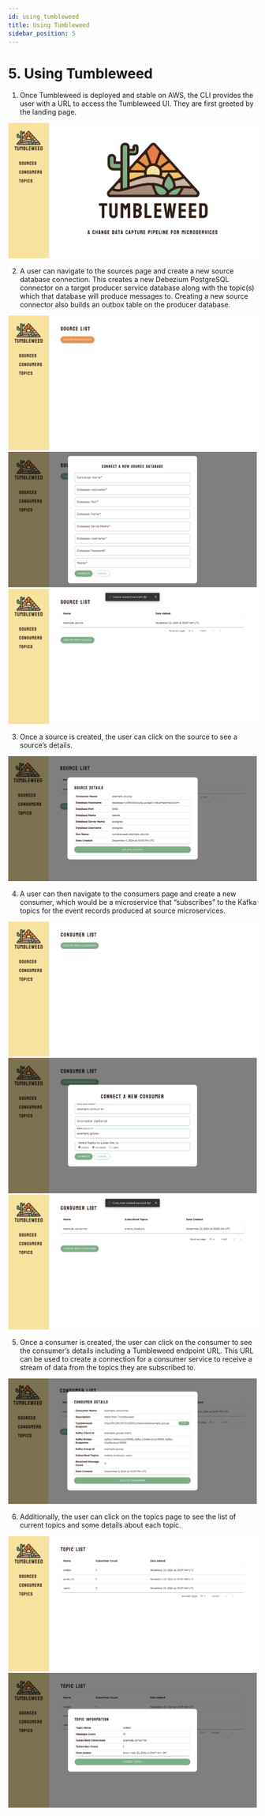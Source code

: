 ```yaml
---
id: using_tumbleweed
title: Using Tumbleweed
sidebar_position: 5
---
```

# 5. Using Tumbleweed

1. Once Tumbleweed is deployed and stable on AWS, the CLI provides the user with a URL to access the Tumbleweed UI. They are first greeted by the landing page.

![Tumbleweed Landing Page](/img/using_tumbleweed_1.png "Tumbleweed Landing Page")

2. A user can navigate to the sources page and create a new source database connection. This creates a new Debezium PostgreSQL connector on a target producer service database along with the topic(s) which that database will produce messages to. Creating a new source connector also builds an outbox table on the producer database.

![Tumbleweed Sources Page](/img/using_tumbleweed_2.png "Tumbleweed Source Page")
![Tumbleweed Source Info](/img/using_tumbleweed_3.png "Tumbleweed Source Info")
![Tumbleweed Source Created](/img/using_tumbleweed_4.png "Tumbleweed Source Created")

3. Once a source is created, the user can click on the source to see a source’s details. 

![Tumbleweed Source Details](/img/using_tumbleweed_5.png "Tumbleweed Source Details")

4. A user can then navigate to the consumers page and create a new consumer, which would be a microservice that “subscribes” to the Kafka topics for the event records produced at source microservices.

![Tumbleweed Consumers Page](/img/using_tumbleweed_6.png "Tumbleweed Consumers Page")
![Tumbleweed Consumers Info](/img/using_tumbleweed_7.png "Tumbleweed Consumers Info")
![Tumbleweed Consumer Created](/img/using_tumbleweed_8.png "Tumbleweed Consumer Created")

5. Once a consumer is created, the user can click on the consumer to see the consumer’s details including a Tumbleweed endpoint URL. This URL can be used to create a connection for a consumer service to receive a stream of data from the topics they are subscribed to.

![Tumbleweed Consumer Details](/img/using_tumbleweed_9.png "Tumbleweed Consumer Details")

6. Additionally, the user can click on the topics page to see the list of current topics and some details about each topic.

![Tumbleweed Topics Page](/img/using_tumbleweed_10.png "Tumbleweed Topics Page")
![Tumbleweed Topics Details](/img/using_tumbleweed_11.png "Tumbleweed Topics Details")